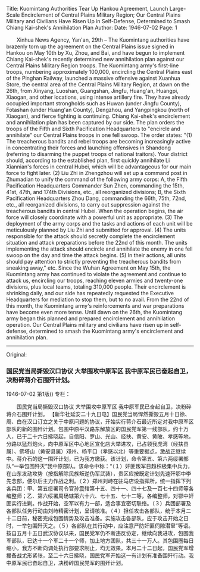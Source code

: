 Title: Kuomintang Authorities Tear Up Hankou Agreement, Launch Large-Scale Encirclement of Central Plains Military Region; Our Central Plains Military and Civilians Have Risen Up in Self-Defense, Determined to Smash Chiang Kai-shek's Annihilation Plan
Author: 
Date: 1946-07-02
Page: 1

　　Xinhua News Agency, Yan'an, 29th – The Kuomintang authorities have brazenly torn up the agreement on the Central Plains issue signed in Hankou on May 10th by Xu, Zhou, and Bai, and have begun to implement Chiang Kai-shek's recently determined new annihilation plan against our Central Plains Military Region troops. The Kuomintang army's first-line troops, numbering approximately 100,000, encircling the Central Plains east of the Pinghan Railway, launched a massive offensive against Xuanhua Store, the central area of the Central Plains Military Region, at dawn on the 26th, from Xinyang, Luoshan, Guangshan, Jingfu, Huang'an, Huangpi, Xiaogan, and other locations, using intense artillery fire. They have already occupied important strongholds such as Huwan (under Jingfu County), Fotashan (under Huang'an County), Dengzhou, and Yangpingkou (north of Xiaogan), and fierce fighting is continuing. Chiang Kai-shek's encirclement and annihilation plan has been captured by our side. The plan orders the troops of the Fifth and Sixth Pacification Headquarters to "encircle and annihilate" our Central Plains troops in one fell swoop. The order states: "(1) The treacherous bandits and rebel troops are becoming increasingly active in concentrating their forces and launching offensives in Shandong (referring to disarming the puppet troops of national traitors). Your district should, according to the established plan, first quickly annihilate Li Xiannian's forces in central Hubei, which will be advantageous for our main force to fight later. (2) Liu Zhi in Zhengzhou will set up a command post in Zhumadian to unify the command of the following army corps: A, the Fifth Pacification Headquarters Commander Sun Zhen, commanding the 15th, 41st, 47th, and 174th Divisions, etc., all reorganized divisions; B, the Sixth Pacification Headquarters Zhou Dang, commanding the 66th, 75th, 72nd, etc., all reorganized divisions, to carry out suppression against the treacherous bandits in central Hubei. When the operation begins, the air force will closely coordinate with a powerful unit as appropriate. (3) The deployment of the army corps and the tasks and actions of each unit will be meticulously planned by Liu Zhi and submitted for approval. (4) The units responsible for the attack should secretly complete the encirclement situation and attack preparations before the 22nd of this month. The units implementing the attack should encircle and annihilate the enemy in one fell swoop on the day and time the attack begins. (5) In their actions, all units should pay attention to strictly preventing the treacherous bandits from sneaking away," etc. Since the Wuhan Agreement on May 15th, the Kuomintang army has continued to violate the agreement and continue to attack us, encircling our troops, reaching eleven armies and twenty-one divisions, plus local teams, totaling 310,000 people. Their encirclement is shrinking daily, and our side has repeatedly requested the Executive Headquarters for mediation to stop them, but to no avail. From the 22nd of this month, the Kuomintang army's reinforcements and war preparations have become even more tense. Until dawn on the 26th, the Kuomintang army began this planned and prepared encirclement and annihilation operation. Our Central Plains military and civilians have risen up in self-defense, determined to smash the Kuomintang army's encirclement and annihilation plan.



<hr /> 

Original: 


### 国民党当局撕毁汉口协议  大举围攻中原军区  我中原军民已奋起自卫，决粉碎蒋介石围歼计划。

1946-07-02
第1版()
专栏：

　　国民党当局撕毁汉口协议
    大举围攻中原军区
    我中原军民已奋起自卫，决粉碎蒋介石围歼计划。
    【新华社延安二十九日电】国民党当局悍然撕毁五月十日徐、周、白在汉口订立之关于中原问题的协议，开始实行蒋介石最近所定对我中原军区部队的新的围歼计划。包围中原平汉路东解放区的国民党军第一线部队，约十万人，已于二十六日拂晓起，自信阳、罗山、光山、经扶、黄安、黄陂、孝感等地，分路以猛烈炮火，向中原军区中心地区宣化店大举进攻，已占领我虎湾（经扶县属）、佛塔山（黄安县属）邓州、杨平口（孝感以北）等重要据点，激战正继续中。蒋介石的这一围歼计划，已为我方缴获。该计划，命令第五、第六两绥署部队“一举包围歼灭”我中原部队。该命令中称：“（１）奸匪叛军日趋积极集中兵力，在山东发动攻势（按指解除民族叛逆伪军武装），贵区应按既定计划先速歼鄂中李先念部，便尔后主力作战之利。（２）郑州刘峙在驻马店设指挥所，统一指挥下列各兵团：甲、第五绥署司令官孙震辖第十五、四十一、四十七及一百七十四师等各编整师；乙、第六绥署周砀辖第六十六、七十五、七十二等，各编整师，对鄂中奸匪实行进剿。作战开始，空军以有力一部，适合事宜密切联络。（３）兵团部署及各部队任务行动由刘峙精密计划，呈请核准。（４）担任攻击各部队，统于本月二十二日前，秘密完成包围情势及攻击准备。实施攻击各部队，应于攻击开始之日时，一举包围歼灭之。（５）各部队在其行动中，应注意严防奸匪伺隙潜窜”等语。按自五月十五日武汉协议以来，国民党军仍不断违反协定，继续向我进攻，包围我军部队，已达十一个军二十一个师，加上地方团队，共三十一万人。其包围圈每日缩小，我方不断向调处执行部要求制止，均无效果。本月二十二日起，国民党军增援备战尤形紧张，至二十六日拂晓，国民党军开始这一有计划有准备围歼行动。我中原军民已奋起自卫，决粉碎国民党军的围歼计划。
